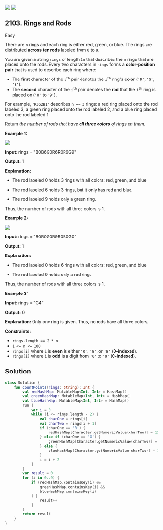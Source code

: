 [![](https://img.shields.io/github/stars/javadev/LeetCode-in-Kotlin?label=Stars&style=flat-square)](https://github.com/javadev/LeetCode-in-Kotlin)
[![](https://img.shields.io/github/forks/javadev/LeetCode-in-Kotlin?label=Fork%20me%20on%20GitHub%20&style=flat-square)](https://github.com/javadev/LeetCode-in-Kotlin/fork)

## 2103\. Rings and Rods

Easy

There are `n` rings and each ring is either red, green, or blue. The rings are distributed **across ten rods** labeled from `0` to `9`.

You are given a string `rings` of length `2n` that describes the `n` rings that are placed onto the rods. Every two characters in `rings` forms a **color-position pair** that is used to describe each ring where:

*   The **first** character of the <code>i<sup>th</sup></code> pair denotes the <code>i<sup>th</sup></code> ring's **color** (`'R'`, `'G'`, `'B'`).
*   The **second** character of the <code>i<sup>th</sup></code> pair denotes the **rod** that the <code>i<sup>th</sup></code> ring is placed on (`'0'` to `'9'`).

For example, `"R3G2B1"` describes `n == 3` rings: a red ring placed onto the rod labeled 3, a green ring placed onto the rod labeled 2, and a blue ring placed onto the rod labeled 1.

Return _the number of rods that have **all three colors** of rings on them._

**Example 1:**

![](https://assets.leetcode.com/uploads/2021/11/23/ex1final.png)

**Input:** rings = "B0B6G0R6R0R6G9"

**Output:** 1

**Explanation:** 

- The rod labeled 0 holds 3 rings with all colors: red, green, and blue. 

- The rod labeled 6 holds 3 rings, but it only has red and blue. 

- The rod labeled 9 holds only a green ring. 
  
Thus, the number of rods with all three colors is 1.

**Example 2:**

![](https://assets.leetcode.com/uploads/2021/11/23/ex2final.png)

**Input:** rings = "B0R0G0R9R0B0G0"

**Output:** 1

**Explanation:** 

- The rod labeled 0 holds 6 rings with all colors: red, green, and blue. 

- The rod labeled 9 holds only a red ring. 
  
Thus, the number of rods with all three colors is 1.

**Example 3:**

**Input:** rings = "G4"

**Output:** 0

**Explanation:** Only one ring is given. Thus, no rods have all three colors.

**Constraints:**

*   `rings.length == 2 * n`
*   `1 <= n <= 100`
*   `rings[i]` where `i` is **even** is either `'R'`, `'G'`, or `'B'` (**0-indexed**).
*   `rings[i]` where `i` is **odd** is a digit from `'0'` to `'9'` (**0-indexed**).

## Solution

```kotlin
class Solution {
    fun countPoints(rings: String): Int {
        val redHashMap: MutableMap<Int, Int> = HashMap()
        val greenHashMap: MutableMap<Int, Int> = HashMap()
        val blueHashMap: MutableMap<Int, Int> = HashMap()
        run {
            var i = 0
            while (i <= rings.length - 2) {
                val charOne = rings[i]
                val charTwo = rings[i + 1]
                if (charOne == 'R') {
                    redHashMap[Character.getNumericValue(charTwo)] = 123
                } else if (charOne == 'G') {
                    greenHashMap[Character.getNumericValue(charTwo)] = 123
                } else {
                    blueHashMap[Character.getNumericValue(charTwo)] = 123
                }
                i = i + 2
            }
        }
        var result = 0
        for (i in 0..9) {
            if (redHashMap.containsKey(i) &&
                greenHashMap.containsKey(i) &&
                blueHashMap.containsKey(i)
            ) {
                result++
            }
        }
        return result
    }
}
```